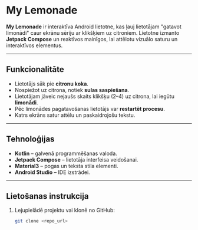 # My Lemonade

**My Lemonade** ir interaktīva Android lietotne, kas ļauj lietotājam "gatavot limonādi" caur ekrānu sēriju ar klikšķiem uz citroniem. Lietotne izmanto **Jetpack Compose** un reaktīvos mainīgos, lai attēlotu vizuālo saturu un interaktīvos elementus.

---

## Funkcionalitāte

- Lietotājs sāk pie **citronu koka**.
- Nospiežot uz citrona, notiek **sulas saspiešana**.
- Lietotājam jāveic nejaušs skaits klikšķu (2–4) uz citrona, lai iegūtu **limonādi**.
- Pēc limonādes pagatavošanas lietotājs var **restartēt procesu**.
- Katrs ekrāns satur attēlu un paskaidrojošu tekstu.

---

## Tehnoloģijas

- **Kotlin** – galvenā programmēšanas valoda.
- **Jetpack Compose** – lietotāja interfeisa veidošanai.
- **Material3** – pogas un teksta stila elementi.
- **Android Studio** – IDE izstrādei.

---

## Lietošanas instrukcija

1. Lejupielādē projektu vai klonē no GitHub:
   ```bash
   git clone <repo_url>

